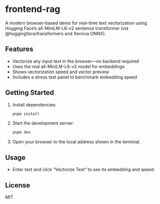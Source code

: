 # frontend-rag

A modern browser-based demo for real-time text vectorization using Hugging Face’s all-MiniLM-L6-v2 sentence transformer (via @huggingface/transformers and Xenova ONNX).

## Features

- Vectorize any input text in the browser—no backend required
- Uses the real all-MiniLM-L6-v2 model for embeddings
- Shows vectorization speed and vector preview
- Includes a stress test panel to benchmark embedding speed

## Getting Started

1. Install dependencies:
   ```bash
   pnpm install
   ```
2. Start the development server:
   ```bash
   pnpm dev
   ```
3. Open your browser to the local address shown in the terminal.

## Usage

- Enter text and click “Vectorize Text” to see its embedding and speed.

## License

MIT

